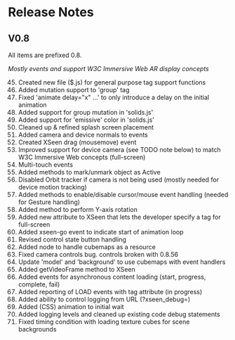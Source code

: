 # Release Notes
## V0.8
All items are prefixed 0.8.

_Mostly events and support W3C Immersive Web AR display concepts_

 45. Created new file ($.js) for general purpose tag support functions
 1. Added mutation support to 'group' tag
 1. Fixed 'animate delay="x" ...' to only introduce a delay on the initial animation
 1. Added support for group mutation in 'solids.js'
 1. Added support for 'emissive' color in 'solids.js'
 1. Cleaned up & refined splash screen placement
 1. Added camera and device normals to events
 1. Created XSeen drag (mousemove) event
 1. Improved support for device camera (see TODO note below) to match W3C Immersive Web concepts (full-screen)
 1. Multi-touch events
 1. Added methods to mark/unmark object as Active
 1. Disabled Orbit tracker if camera is not being used (mostly needed for device motion tracking)
 1. Added methods to enable/disable cursor/mouse event handling (needed for Gesture handling)
 1. Added method to perform Y-axis rotation
 1. Added new attribute to XSeen that lets the developer specify a tag for full-screen
 1. Added xseen-go event to indicate start of animation loop
 1. Revised control state button handling
 1. Added node to handle cubemaps as a resource
 1. Fixed camera controls bug. controls broken with 0.8.56
 1. Update 'model' and 'background' to use cubemaps with event handlers
 1. Added getVideoFrame method to XSeen
 1. Added events for asynchronous content loading (start, progress, complete, fail)
 1. Added reporting of LOAD events with tag attribute (in progress)
 1. Added ability to control logging from URL (?xseen_debug=<defined-level-string>)
 1. Added (CSS) animation to initial wait
 1. Added logging levels and cleaned up existing code debug statements
 1. Fixed timing condition with loading texture cubes for scene backgrounds
